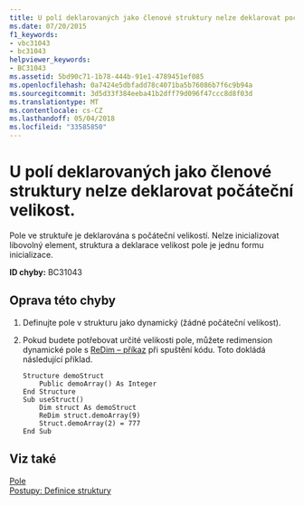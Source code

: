 ```yaml
---
title: U polí deklarovaných jako členové struktury nelze deklarovat počáteční velikost.
ms.date: 07/20/2015
f1_keywords:
- vbc31043
- bc31043
helpviewer_keywords:
- BC31043
ms.assetid: 5bd90c71-1b78-444b-91e1-4789451ef085
ms.openlocfilehash: 0a7424e5dbfadd78c4071ba5b76086b7f6c9b94a
ms.sourcegitcommit: 3d5d33f384eeba41b2dff79d096f47ccc8d8f03d
ms.translationtype: MT
ms.contentlocale: cs-CZ
ms.lasthandoff: 05/04/2018
ms.locfileid: "33585850"
---
```

# <a name="arrays-declared-as-structure-members-cannot-be-declared-with-an-initial-size"></a>U polí deklarovaných jako členové struktury nelze deklarovat počáteční velikost.
Pole ve struktuře je deklarována s počáteční velikostí. Nelze inicializovat libovolný element, struktura a deklarace velikost pole je jednu formu inicializace.  
  
 **ID chyby:** BC31043  
  
## <a name="to-correct-this-error"></a>Oprava této chyby  
  
1.  Definujte pole v strukturu jako dynamický (žádné počáteční velikost).  
  
2.  Pokud budete potřebovat určité velikosti pole, můžete redimension dynamické pole s [ReDim – příkaz](../../../visual-basic/language-reference/statements/redim-statement.md) při spuštění kódu. Toto dokládá následující příklad.  
  
    ```  
    Structure demoStruct  
        Public demoArray() As Integer  
    End Structure  
    Sub useStruct()  
        Dim struct As demoStruct  
        ReDim struct.demoArray(9)  
        Struct.demoArray(2) = 777  
    End Sub  
    ```  
  
## <a name="see-also"></a>Viz také  
 [Pole](../../../visual-basic/programming-guide/language-features/arrays/index.md)  
 [Postupy: Definice struktury](../../../visual-basic/programming-guide/language-features/data-types/how-to-declare-a-structure.md)
